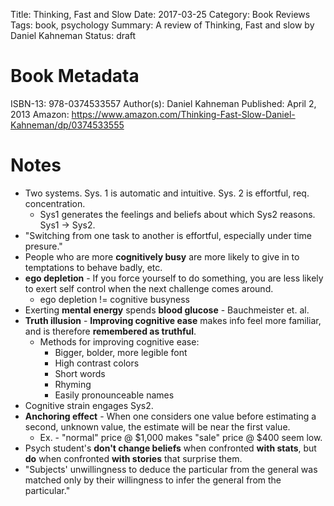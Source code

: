 Title: Thinking, Fast and Slow
Date: 2017-03-25
Category: Book Reviews
Tags: book, psychology
Summary: A review of Thinking, Fast and slow by Daniel Kahneman
Status: draft

# Book Metadata
ISBN-13: 978-0374533557
Author(s): Daniel Kahneman
Published: April 2, 2013
Amazon: https://www.amazon.com/Thinking-Fast-Slow-Daniel-Kahneman/dp/0374533555

# Notes
* Two systems. Sys. 1 is automatic and intuitive. Sys. 2 is effortful, req. concentration.
    * Sys1 generates the feelings and beliefs about which Sys2 reasons. Sys1 -> Sys2.
* "Switching from one task to another is effortful, especially under time presure."
* People who are more **cognitively busy** are more likely to give in to temptations to behave badly, etc.
* **ego depletion** - If you force yourself to do something, you are less likely to exert self control when the next challenge comes around.
    * ego depletion != cognitive busyness
* Exerting **mental energy** spends **blood glucose** - Bauchmeister et. al.
* **Truth illusion** - **Improving cognitive ease** makes info feel more familiar, and is therefore **remembered as truthful**.
    * Methods for improving cognitive ease:
        * Bigger, bolder, more legible font
        * High contrast colors
        * Short words
        * Rhyming
        * Easily pronounceable names
* Cognitive strain engages Sys2.
* **Anchoring effect** - When one considers one value before estimating a second, unknown value, the estimate will be near the first value.
    * Ex. - "normal" price @ $1,000 makes "sale" price @ $400 seem low.
* Psych student's **don't change beliefs** when confronted **with stats**, but **do** when confronted **with stories** that surprise them.
* "Subjects' unwillingness to deduce the particular from the general was matched only by their willingness to infer the general from the particular."
